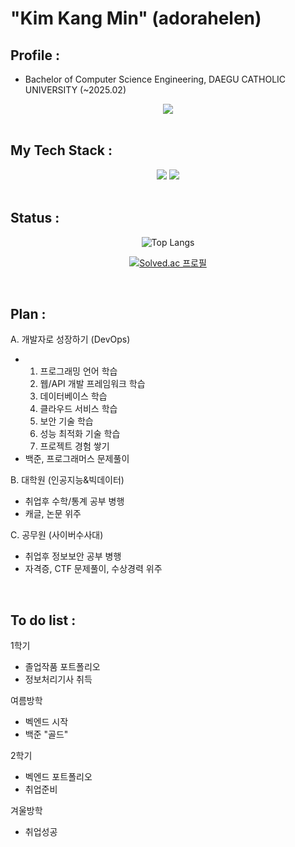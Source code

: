 

# "Kim Kang Min" (adorahelen)

## Profile : 
- Bachelor of Computer Science Engineering,
  DAEGU CATHOLIC UNIVERSITY (~2025.02)


<div align="center">
  <a href="mailto:adorahelenmin@gmail.com"><img src="https://img.shields.io/badge/Gmail-EA4335?style=for-the-badge&logo=Gmail&logoColor=white" /></a>
</div>
</br>
  
## My Tech Stack :
<div align="center">
  <img src="https://img.shields.io/badge/Spring-6DB33F?style=for-the-badge&logo=Spring&logoColor=white" />
  <img src="https://img.shields.io/badge/MySQL-4479A1?style=for-the-badge&logo=MySQL&logoColor=white" />
</div>
</br>


## Status :
<div align="center">

![Top Langs](https://github-readme-stats.vercel.app/api/top-langs/?username=adorahelen)

[![Solved.ac
프로필](http://mazassumnida.wtf/api/generate_badge?boj=adorahelen)](https://solved.ac/adorahelen)

</div>
</br>

## Plan :
A. 개발자로 성장하기 (DevOps)
- 1. 프로그래밍 언어 학습
  2. 웹/API 개발 프레임워크 학습
  3. 데이터베이스 학습
  4. 클라우드 서비스 학습
  5. 보안 기술 학습
  6. 성능 최적화 기술 학습
  7. 프로젝트 경험 쌓기 
- 백준, 프로그래머스 문제풀이

B. 대학원 (인공지능&빅데이터)
- 취업후 수학/통계 공부 병행
- 캐글, 논문 위주

C. 공무원 (사이버수사대)
- 취업후 정보보안 공부 병행
- 자격증, CTF 문제풀이, 수상경력 위주

</div>
</br>

## To do list :
1학기
- 졸업작품 포트폴리오
- 정보처리기사 취득

여름방학
- 벡엔드 시작
- 백준 "골드"

2학기
- 벡엔드 포트폴리오
- 취업준비

겨울방학 
- 취업성공 

<!--
**adorahelen/adorahelen** is a ✨ _special_ ✨ repository because its `README.md` (this file) appears on your GitHub profile.

Here are some ideas to get you started:

- 🔭 I’m currently working on ...
- 🌱 I’m currently learning ...
- 👯 I’m looking to collaborate on ...
- 🤔 I’m looking for help with ...
- 💬 Ask me about ...
- 📫 How to reach me: ...
- 😄 Pronouns: ...
- ⚡ Fun fact: ...
-->
